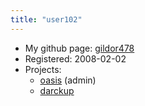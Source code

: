 ```yaml
---
title: "user102"
---
```


* My github page: [gildor478](https://github.com/gildor478)
* Registered: 2008-02-02
* Projects:
    * [oasis](/projects/oasis/) (admin)
    * [darckup](/projects/darckup/)
